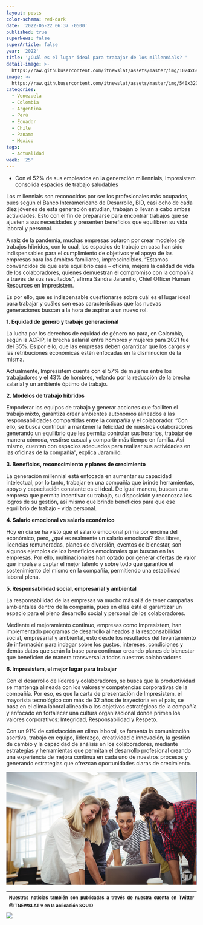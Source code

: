 ```yaml
---
layout: posts
color-schema: red-dark
date: '2022-06-22 06:37 -0500'
published: true
superNews: false
superArticle: false
year: '2022'
title: '¿Cuál es el lugar ideal para trabajar de los millennials? '
detail-image: >-
  https://raw.githubusercontent.com/itnewslat/assets/master/img/1024x680/millenial-reunidos-g.jpg
image: >-
  https://raw.githubusercontent.com/itnewslat/assets/master/img/540x320/millenial-reunidos-p.jpg
categories:
  - Venezuela
  - Colombia
  - Argentina
  - Perú
  - Ecuador
  - Chile
  - Panama
  - Mexico
tags:
  - Actualidad
week: '25'
---
```

- Con el 52% de sus empleados en la generación millennials, Impresistem consolida espacios de trabajo saludables

Los millennials son reconocidos por ser los profesionales más ocupados, pues según el Banco Interamericano de Desarrollo, BID, casi ocho de cada díez jóvenes de esta generación estudian, trabajan o llevan a cabo ambas actividades. Esto con el fin de prepararse para encontrar trabajos que se ajusten a sus necesidades y presenten beneficios que equilibren su vida laboral y personal.

A raíz de la pandemia, muchas empresas optaron por crear modelos de trabajos híbridos, con lo cual, los espacios de trabajo en casa han sido indispensables para el cumplimiento de objetivos y el apoyo de las empresas para los ámbitos familiares, imprescindibles. “Estamos convencidos de que este equilibrio casa – oficina, mejora la calidad de vida de los colaboradores, quienes demuestran el compromiso con la compañía a través de sus resultados”, afirma Sandra Jaramillo, Chief Officer Human Resources en Impresistem.

Es por ello, que es indispensable cuestionarse sobre cuál es el lugar ideal para trabajar y cuáles son esas características que las nuevas generaciones buscan a la hora de aspirar a un nuevo rol. 

**1.	Equidad de género y trabajo generacional**

La lucha por los derechos de equidad de género no para, en Colombia, según la ACRIP, la brecha salarial entre hombres y mujeres para 2021 fue del 35%. Es por ello, que las empresas deben garantizar que los cargos y las retribuciones económicas estén enfocadas en la disminución de la misma. 

Actualmente, Impresistem cuenta con el 57% de mujeres entre los trabajadores y el 43% de hombres, velando por la reducción de la brecha salarial y un ambiente óptimo de trabajo. 

**2.	Modelos de trabajo híbridos**

Empoderar los equipos de trabajo y generar acciones que faciliten el trabajo mixto, garantiza crear ambientes autónomos alineados a las responsabilidades compartidas entre la compañía y el colaborador. “Con ello, se busca contribuir a mantener la felicidad de nuestros colaboradores generando un equilibrio que les permita controlar sus horarios, trabajar de manera cómoda, vestirse casual y compartir más tiempo en familia. Así mismo, cuentan con espacios adecuados para realizar sus actividades en las oficinas de la compañía”, explica Jaramillo. 

**3.	Beneficios, reconocimiento y planes de crecimiento**

La generación millennial está enfocada en aumentar su capacidad intelectual, por lo tanto, trabajar en una compañía que brinde herramientas, apoyo y capacitación constante es el ideal. De igual manera, buscan una empresa que permita incentivar su trabajo, su disposición y reconozca los logros de su gestión, así mismo que brinde beneficios para que ese equilibrio de trabajo - vida personal.

**4.	Salario emocional vs salario económico**

Hoy en día se ha visto que el salario emocional prima por encima del económico, pero, ¿qué es realmente un salario emocional?  días libres, licencias remuneradas, planes de diversión, eventos de bienestar, son algunos ejemplos de los beneficios emocionales que buscan en las empresas. Por ello, multinacionales han optado por generar ofertas de valor que impulse a captar el mejor talento y sobre todo que garantice el sostenimiento del mismo en la compañía, permitiendo una estabilidad laboral plena. 

**5.	Responsabilidad social, empresarial y ambiental**

La responsabilidad de las empresas va mucho más allá de tener campañas ambientales dentro de la compañía, pues en ellas está el garantizar un espacio para el pleno desarrollo social y personal de los colaboradores. 

Mediante el mejoramiento continuo, empresas como Impresistem, han implementado 
programas de desarrollo alineados a la responsabilidad social, empresarial y ambiental, esto desde los resultados del levantamiento de información para indagar sobre los  gustos, intereses, condiciones y demás datos que serán la base para continuar creando planes de bienestar que beneficien de manera transversal a todos nuestros colaboradores.

**6.   Impresistem, el mejor lugar para trabajar**

Con el desarrollo de líderes y colaboradores, se busca que la productividad se mantenga alineada con los valores y competencias corporativas de la compañía. Por eso, es que la  carta de presentación de Impresistem, el mayorista tecnológico con más de 32 años de trayectoria en el país, se basa en el clima laboral alineado a los objetivos estratégicos de la compañía y enfocado en fortalecer una cultura organizacional donde primen los valores corporativos: Integridad, Responsabilidad y Respeto.

Con un 91% de satisfacción en clima laboral, se fomenta la comunicación asertiva, trabajo en equipo, liderazgo, creatividad e innovación, la gestión de cambio y la capacidad de análisis en los colaboradores, mediante estrategias y herramientas que permitan el desarrollo profesional creando una experiencia de mejora continua en cada uno de nuestros procesos y generando estrategias que ofrezcan oportunidades claras de crecimiento.

![](https://raw.githubusercontent.com/itnewslat/assets/master/img/540x320/millenial-reunidos-p.jpg)

<table style="height: 42px;" width="569">
<tbody>
<tr>
<td style="text-align: justify;"><sub><strong>Nuestras noticias también son publicadas a través de nuestra cuenta en Twitter <a href="https://twitter.com/itnewslat?lang=es">@ITNEWSLAT</a> y en la aplicación <a href="https://squidapp.co/en/">SQUID</a></strong></sub></td>
</tr>
</tbody>
</table>

<img src="https://tracker.metricool.com/c3po.jpg?hash=56f88a41e39ab42c063cc51676587a04"/>

